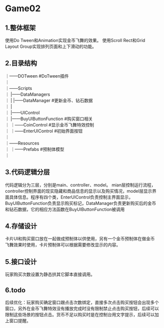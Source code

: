 # Game02

## 1.整体框架
使用Do Tween和Animation实现金币飞舞的效果。
使用Scroll Rect和Grid Layout Group实现排列页面和上下滑动的功能。


## 2.目录结构 
｜——DOTween                       #DoTween插件  
｜  
｜——Scripts   
｜  |——DataManagers  
｜  |  |——DataManager 	          #更新金币、钻石数据     
｜  |  
｜  |——UIControl    
｜ 	   |——BuyUIButtonFunction     #购买窗口相关   
｜     ｜——CoinControl             #显示金币飞舞特效控制  
｜     ｜——EnterUIControl 		  #初始界面按钮  
｜     
｜——Resources    
｜  ｜——Prefabs 				      #预制体模型    
｜

## 3.代码逻辑分层

代码逻辑分为三层，分别是main、controller、model。 mian层控制运行流程，controller控制界面的现实隐藏和商品信息的显示以及购买情况，model层显示界面具体信息。程序有四个类，EnterUIControl负责控制主界面显示，BuyUIButtonFunction负责显示购买标记，DataManager负责更新购买后的金币和钻石数据，它的相应方法函数在BuyUIButtonFunction被调用

## 4.存储设计

卡片UI和购买窗口放在一起做成预制体以供使用，另有一个金币预制体在做金币飞舞效果时使用，卡片预制体可以根据需要修改显示的内容。

## 5.接口设计

玩家购买次数设置为静态拱其它脚本直接调用。

## 6.todo

后续优化：玩家购买确定窗口跟点击次数绑定，直接多次点击购买按钮会出现多个窗口，另外在金币飞舞特效没有播放完成时没有限制禁止点击购买按钮，后续可以限制这些场景的按钮点击。货币不足以购买时是在控制台用文字提示，后续可以加上窗口提醒。
